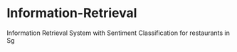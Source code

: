 # Information-Retrieval
Information Retrieval System with Sentiment Classification for restaurants in Sg
